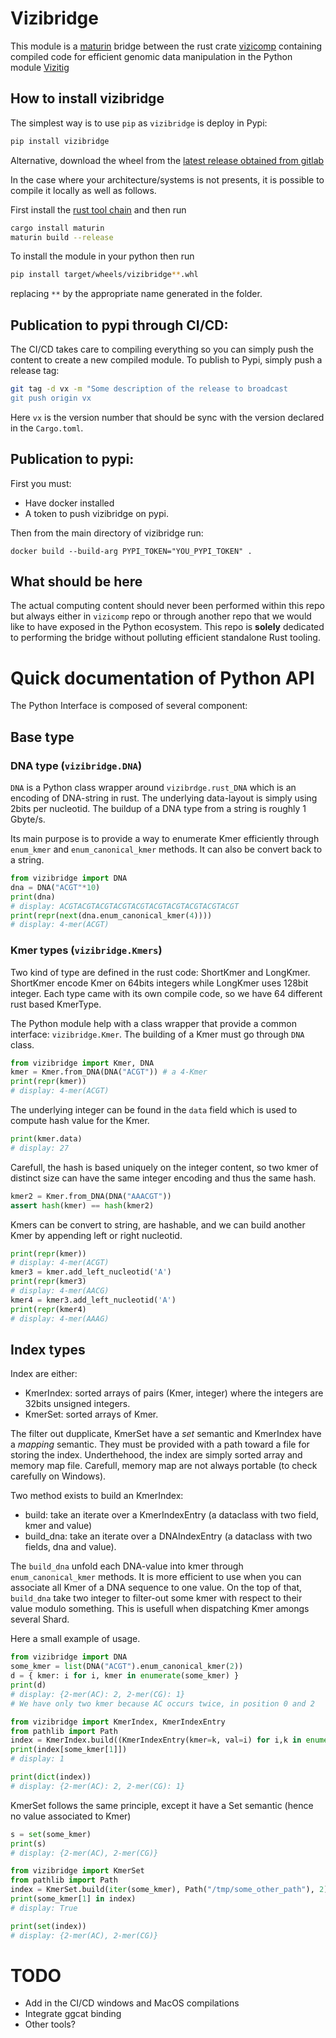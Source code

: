 # Vizibridge

This module is a [maturin](https://www.maturin.rs/) bridge between the rust crate [vizicomp](https://gitlab.inria.fr/cpaperma/vizicomp)
containing compiled code for efficient genomic data manipulation in the Python module [Vizitig](https://gitlab.inria.fr/pydisk/examples/vizitig/)

## How to install vizibridge

The simplest way is to use `pip` as `vizibridge` is deploy in Pypi:

```bash
pip install vizibridge
```

Alternative, download the wheel from the [latest release obtained from gitlab](https://gitlab.inria.fr/cpaperma/vizibridge/-/releases/permalink/latest)

In the case where your architecture/systems is not presents, it is possible to compile it locally as well as follows.

First install the [rust tool chain](https://www.rust-lang.org) and then run 

```bash
cargo install maturin
maturin build --release
```

To install the module in your python then run

```bash
pip install target/wheels/vizibridge**.whl
``` 
replacing `**` by the appropriate name generated in the folder.


## Publication to pypi through CI/CD:

The CI/CD takes care to compiling everything so you can simply push the content to create a new compiled module.
To publish to Pypi, simply push a release tag:

```bash
git tag -d vx -m "Some description of the release to broadcast
git push origin vx 
``` 

Here `vx` is the version number that should be sync with the version declared in the `Cargo.toml`.

## Publication to pypi: 

First you must:

- Have docker installed
- A token to push vizibridge on pypi. 

Then from the main directory of vizibridge run:

```
docker build --build-arg PYPI_TOKEN="YOU_PYPI_TOKEN" .
```


## What should be here

The actual computing content should never been performed within this repo but
always either in `vizicomp` repo or through another repo that we would like to
have exposed in the Python ecosystem.  This repo is **solely** dedicated to
performing the bridge without polluting efficient standalone Rust tooling.


# Quick documentation of Python API

The Python Interface is composed of several component:

## Base type

### DNA type (`vizibridge.DNA`)

`DNA` is a Python class wrapper around `vizibrdge.rust_DNA` which is an encoding of DNA-string in rust. 
The underlying data-layout is simply using 2bits per nucleotid. The buildup of a DNA type from a string
is roughly 1 Gbyte/s.

Its main purpose is to provide a way to enumerate Kmer efficiently through `enum_kmer` and `enum_canonical_kmer`
methods. It can also be convert back to a string.

```python
from vizibridge import DNA
dna = DNA("ACGT"*10)
print(dna)
# display: ACGTACGTACGTACGTACGTACGTACGTACGTACGTACGT
print(repr(next(dna.enum_canonical_kmer(4))))
# display: 4-mer(ACGT)
```

### Kmer types (`vizibridge.Kmers`)

Two kind of type are defined in the rust code: ShortKmer and LongKmer.
ShortKmer encode Kmer on 64bits integers while LongKmer uses 128bit integer.
Each type came with its own compile code, so we have 64 different rust based
KmerType.

The Python module help with a class wrapper that provide a common interface:
`vizibridge.Kmer`. The building of a Kmer must go through `DNA` class.

```python
from vizibridge import Kmer, DNA
kmer = Kmer.from_DNA(DNA("ACGT")) # a 4-Kmer
print(repr(kmer))
# display: 4-mer(ACGT)
```

The underlying integer can be found in the `data` field which is used
to compute hash value for the Kmer. 

```python
print(kmer.data)
# display: 27 
```

Carefull, the hash is based uniquely on the integer content, so two kmer of distinct size
can have the same integer encoding and thus the same hash.

```python
kmer2 = Kmer.from_DNA(DNA("AAACGT"))
assert hash(kmer) == hash(kmer2)
```

Kmers can be convert to string, are hashable, and we can build another Kmer by appending left or right
nucleotid.

```python
print(repr(kmer))
# display: 4-mer(ACGT)
kmer3 = kmer.add_left_nucleotid('A')
print(repr(kmer3)
# display: 4-mer(AACG)
kmer4 = kmer3.add_left_nucleotid('A')
print(repr(kmer4)
# display: 4-mer(AAAG)
```

## Index types

Index are either: 
- KmerIndex: sorted arrays of pairs (Kmer, integer) where the integers are 32bits unsigned integers.
- KmerSet: sorted arrays of Kmer.

The filter out dupplicate, KmerSet have a *set* semantic and KmerIndex have a
*mapping* semantic.  They must be provided with a path toward a file for
storing the index. Underthehood, the index are simply sorted array and memory
map file. Carefull, memory map are not always portable (to check carefully on
Windows).

Two method exists to build an KmerIndex:

- build: take an iterate over a KmerIndexEntry (a dataclass with two field, kmer and value)
- build_dna: take an iterate over a DNAIndexEntry (a dataclass with two fields, dna and value).

The `build_dna` unfold each DNA-value into kmer through `enum_canonical_kmer` methods. It is more
efficient to use when you can associate all Kmer of a DNA sequence to one value. On the top of that,
`build_dna` take two integer to filter-out some kmer with respect to their value modulo something.
This is usefull when dispatching Kmer amongs several Shard.

Here a small example of usage.

```python
from vizibridge import DNA
some_kmer = list(DNA("ACGT").enum_canonical_kmer(2))
d = { kmer: i for i, kmer in enumerate(some_kmer) }
print(d)
# display: {2-mer(AC): 2, 2-mer(CG): 1}
# We have only two kmer because AC occurs twice, in position 0 and 2

from vizibridge import KmerIndex, KmerIndexEntry
from pathlib import Path
index = KmerIndex.build((KmerIndexEntry(kmer=k, val=i) for i,k in enumerate(some_kmer)), Path("/tmp/some_path"), 2) # 2 is the kmer-size
print(index[some_kmer[1]])
# display: 1

print(dict(index))
# display: {2-mer(AC): 2, 2-mer(CG): 1}
```

KmerSet follows the same principle, except it have a Set semantic (hence no value associated to Kmer)

```python
s = set(some_kmer)
print(s)
# display: {2-mer(AC), 2-mer(CG)}

from vizibridge import KmerSet
from pathlib import Path
index = KmerSet.build(iter(some_kmer), Path("/tmp/some_other_path"), 2) # 2 is the kmer-size
print(some_kmer[1] in index)
# display: True

print(set(index))
# display: {2-mer(AC), 2-mer(CG)}
```

# TODO

- Add in the CI/CD windows and MacOS compilations
- Integrate ggcat binding
- Other tools?
